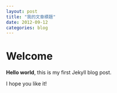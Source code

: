 ```yaml
---
layout: post
title: "我的文章標題"
date: 2012-09-12
categories: blog
---
```

# Welcome
 
**Hello world**, this is my first Jekyll blog post.
 
I hope you like it!